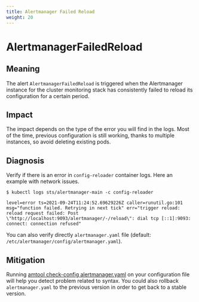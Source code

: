 ```yaml
---
title: Alertmanager Failed Reload
weight: 20
---
```


# AlertmanagerFailedReload

## Meaning

The alert `AlertmanagerFailedReload` is triggered when the Alertmanager instance
for the cluster monitoring stack has consistently failed to reload its
configuration for a certain period.

## Impact

The impact depends on the type of the error you will find in the logs.
Most of the time, previous configuration is still working, thanks to multiple
instances, so avoid deleting existing pods.

## Diagnosis

Verify if there is an error in `config-reloader` container logs.
Here an example with network issues.

```shell
$ kubectl logs sts/alertmanager-main -c config-reloader

level=error ts=2021-09-24T11:24:52.69629226Z caller=runutil.go:101 msg="function failed. Retrying in next tick" err="trigger reload: reload request failed: Post \"http://localhost:9093/alertmanager/-/reload\": dial tcp [::1]:9093: connect: connection refused"
```

You can also verify directly `alertmanager.yaml` file (default: `/etc/alertmanager/config/alertmanager.yaml`).

## Mitigation

Running [amtool check-config alertmanager.yaml](https://github.com/prometheus/alertmanager#amtool)
on your configuration file will help you detect problem related to syntax.
You could also rollback `alertmanager.yaml` to the previous version in order
to get back to a stable version.
